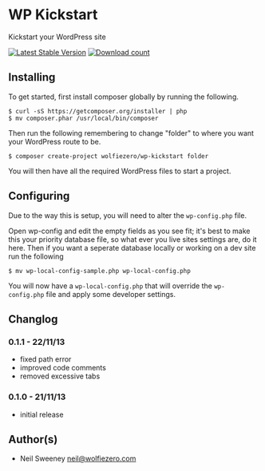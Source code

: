 WP Kickstart
===============================================================================

Kickstart your WordPress site

[![Latest Stable Version](https://poser.pugx.org/wolfiezero/wp-kickstart/version.png)](https://packagist.org/packages/wolfiezero/wp-kickstart)
[![Download count](https://poser.pugx.org/wolfiezero/wp-kickstart/d/total.png)](https://packagist.org/packages/wolfiezero/wp-kickstart)



Installing
-------------------------------------------------------------------------------

To get started, first install composer globally by running the following.

    $ curl -sS https://getcomposer.org/installer | php
    $ mv composer.phar /usr/local/bin/composer

Then run the following remembering to change "folder" to where you want your
WordPress route to be.

    $ composer create-project wolfiezero/wp-kickstart folder

You will then have all the required WordPress files to start a project.


Configuring
-------------------------------------------------------------------------------

Due to the way this is setup, you will need to alter the `wp-config.php` file.

Open wp-config and edit the empty fields as you see fit; it's best to make this
your priority database file, so what ever you live sites settings are, do it
here. Then if you want a seperate database locally or working on a dev site run
the following

    $ mv wp-local-config-sample.php wp-local-config.php

You will now have a `wp-local-config.php` that will override the
`wp-config.php` file and apply some developer settings.


Changlog
-------------------------------------------------------------------------------

### 0.1.1 - 22/11/13

- fixed path error
- improved code comments
- removed excessive tabs

### 0.1.0 - 21/11/13

- initial release


Author(s)
-------------------------------------------------------------------------------

- Neil Sweeney <neil@wolfiezero.com>
